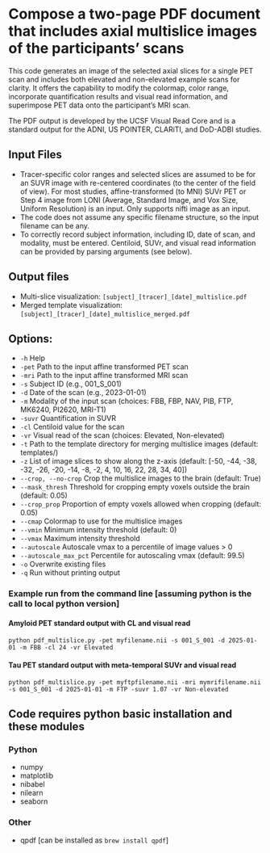 # Compose a two-page PDF document that includes axial multislice images of the participants’ scans 

This code generates an image of the selected axial slices for a single PET scan and includes both elevated and non-elevated example scans for clarity. It offers the capability to modify the colormap, color range, incorporate quantification results and visual read information, and superimpose PET data onto the participant’s MRI scan.

The PDF output is developed by the UCSF Visual Read Core and is a standard output for the ADNI, US POINTER, CLARiTI, and DoD-ADBI studies.

## Input Files
- Tracer-specific color ranges and selected slices are assumed to be for an SUVR image with re-centered coordinates (to the center of the field of view). For most studies, affine-transformed (to MNI) SUVr PET or Step 4 image from LONI (Average, Standard Image, and Vox Size, Uniform Resolution) is an input. Only supports nifti image as an input.
- The code does not assume any specific filename structure, so the input filename can be any.
- To correctly record subject information, including ID, date of scan, and modality, must be entered. Centiloid, SUVr, and visual read information can be provided by parsing arguments (see below).

## Output files
- Multi-slice visualization: `[subject]_[tracer]_[date]_multislice.pdf`
- Merged template visualization: `[subject]_[tracer]_[date]_multislice_merged.pdf`

## Options:
- `-h`                    Help
- `-pet`                  Path to the input affine transformed PET scan
- `-mri`                  Path to the input affine transformed MRI scan
- `-s`                    Subject ID (e.g., 001_S_001)
- `-d`                    Date of the scan (e.g., 2023-01-01)
- `-m`                    Modality of the input scan (choices: FBB, FBP, NAV, PIB, FTP, MK6240, PI2620, MRI-T1)
- `-suvr`                 Quantification in SUVR
- `-cl`                   Centiloid value for the scan
- `-vr`                   Visual read of the scan (choices: Elevated, Non-elevated)
- `-t`                    Path to the template directory for merging multislice images (default: templates/)
- `-z`                    List of image slices to show along the z-axis (default: [-50, -44, -38, -32, -26, -20, -14, -8, -2, 4, 10, 16, 22, 28, 34, 40])
- `--crop, --no-crop`     Crop the multislice images to the brain (default: True)
- `--mask_thresh`         Threshold for cropping empty voxels outside the brain (default: 0.05)
- `--crop_prop`           Proportion of empty voxels allowed when cropping (default: 0.05)
- `--cmap`                Colormap to use for the multislice images
- `--vmin`                Minimum intensity threshold (default: 0)
- `--vmax`                Maximum intensity threshold
- `--autoscale`           Autoscale vmax to a percentile of image values > 0
- `--autoscale_max_pct`   Percentile for autoscaling vmax (default: 99.5)
- `-o`                    Overwrite existing files
- `-q`                    Run without printing output

### Example run from the command line [assuming python is the call to local python version]
#### Amyloid PET standard output with CL and visual read
`python pdf_multislice.py -pet myfilename.nii -s 001_S_001 -d 2025-01-01 -m FBB -cl 24 -vr Elevated`
#### Tau PET standard output with meta-temporal SUVr and visual read
`python pdf_multislice.py -pet myftpfilename.nii -mri mymrifilename.nii -s 001_S_001 -d 2025-01-01 -m FTP -suvr 1.07 -vr Non-elevated`

## Code requires python basic installation and these modules
### Python
- numpy
- matplotlib
- nibabel
- nilearn
- seaborn

### Other
- qpdf [can be installed as `brew install qpdf`]
